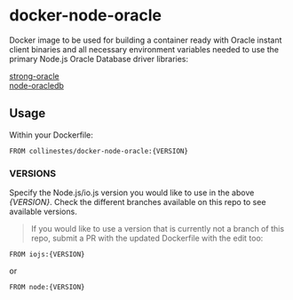 # docker-node-oracle


Docker image to be used for building a container ready with Oracle instant client binaries and all necessary environment variables needed to use the primary Node.js Oracle Database driver libraries:

[strong-oracle](https://github.com/strongloop/strong-oracle)  
[node-oracledb](https://github.com/oracle/node-oracledb)


## Usage

Within your Dockerfile:

```
FROM collinestes/docker-node-oracle:{VERSION}
```


### VERSIONS

Specify the Node.js/io.js version you would like to use in the above *{VERSION}*.  Check the different branches available on this repo to see available versions.

>If you would like to use a version that is currently not a branch of this repo, submit a PR with the updated Dockerfile with the edit too:

```
FROM iojs:{VERSION}
```

or
```
FROM node:{VERSION}
```






